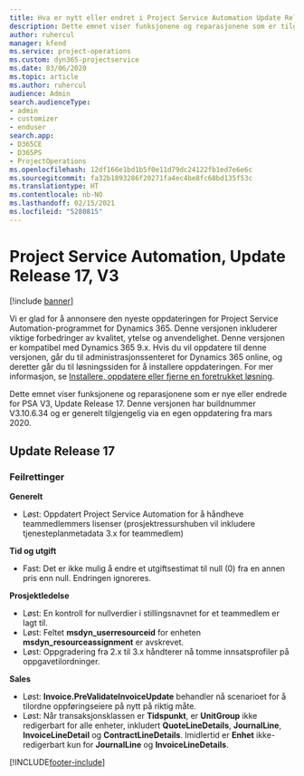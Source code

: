 ```yaml
---
title: Hva er nytt eller endret i Project Service Automation Update Release 17, V3
description: Dette emnet viser funksjonene og reparasjonene som er tilgjengelig i Project Service Automation Update Release 17, V3.
author: ruhercul
manager: kfend
ms.service: project-operations
ms.custom: dyn365-projectservice
ms.date: 03/06/2020
ms.topic: article
ms.author: ruhercul
audience: Admin
search.audienceType:
- admin
- customizer
- enduser
search.app:
- D365CE
- D365PS
- ProjectOperations
ms.openlocfilehash: 12df166e1bd1b5f0e11d79dc24122fb1ed7e6e6c
ms.sourcegitcommit: fa32b1893286f20271fa4ec4be8fc68bd135f53c
ms.translationtype: HT
ms.contentlocale: nb-NO
ms.lasthandoff: 02/15/2021
ms.locfileid: "5280815"
---
```

# <a name="project-service-automation-update-release-17-v3"></a>Project Service Automation, Update Release 17, V3

[!include [banner](../includes/psa-now-project-operations.md)]

Vi er glad for å annonsere den nyeste oppdateringen for Project Service Automation-programmet for Dynamics 365. Denne versjonen inkluderer viktige forbedringer av kvalitet, ytelse og anvendelighet.  Denne versjonen er kompatibel med Dynamics 365 9.x. Hvis du vil oppdatere til denne versjonen, går du til administrasjonssenteret for Dynamics 365 online, og deretter går du til løsningssiden for å installere oppdateringen. For mer informasjon, se [Installere, oppdatere eller fjerne en foretrukket løsning](https://docs.microsoft.com/power-platform/admin/install-remove-preferred-solution).

Dette emnet viser funksjonene og reparasjonene som er nye eller endrede for PSA V3, Update Release 17. Denne versjonen har buildnummer V3.10.6.34 og er generelt tilgjengelig via en egen oppdatering fra mars 2020.


## <a name="update-release-17"></a>Update Release 17

### <a name="bug-fixes"></a>Feilrettinger

**Generelt**

- Løst: Oppdatert Project Service Automation for å håndheve teammedlemmers lisenser (prosjektressurshuben vil inkludere tjenesteplanmetadata 3.x for teammedlem)
 
**Tid og utgift**

- Fast: Det er ikke mulig å endre et utgiftsestimat til null (0) fra en annen pris enn null. Endringen ignoreres.

**Prosjektledelse**

- Løst: En kontroll for nullverdier i stillingsnavnet for et teammedlem er lagt til.
- Løst: Feltet **msdyn_userresourceid** for enheten **msdyn_resourceassignment** er avskrevet.
- Løst: Oppgradering fra 2.x til 3.x håndterer nå tomme innsatsprofiler på oppgavetilordninger.

**Sales**

- Løst: **Invoice.PreValidateInvoiceUpdate** behandler nå scenarioet for å tilordne oppføringseiere på nytt på riktig måte.
- Løst: Når transaksjonsklassen er **Tidspunkt**, er **UnitGroup** ikke redigerbart for alle enheter, inkludert **QuoteLineDetails**, **JournalLine**, **InvoiceLineDetail** og **ContractLineDetails**. Imidlertid er **Enhet** ikke-redigerbart kun for **JournalLine** og **InvoiceLineDetails**.




[!INCLUDE[footer-include](../includes/footer-banner.md)]